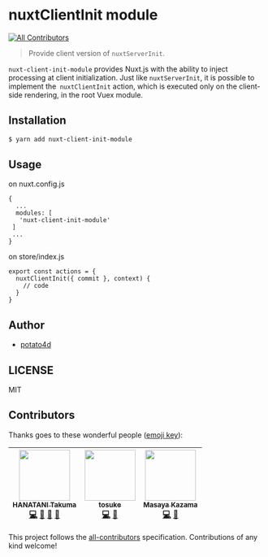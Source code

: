 # nuxtClientInit module
[![All Contributors](https://img.shields.io/badge/all_contributors-3-orange.svg?style=flat-square)](#contributors)

> Provide client version of `nuxtServerInit`.

`nuxt-client-init-module` provides Nuxt.js with the ability to inject processing at client initialization.
Just like `nuxtServerInit`, it is possible to implement the` nuxtClientInit` action, which is executed only on the client-side rendering, in the root Vuex module.

## Installation

```bash
$ yarn add nuxt-client-init-module
```

## Usage

on nuxt.config.js

```
{
  ...
  modules: [
   'nuxt-client-init-module'
 ]
 ...
}
```

on store/index.js

```
export const actions = {
  nuxtClientInit({ commit }, context) {
    // code
  }
}
```

## Author

- [potato4d](https://twitter.com/potato4d)

## LICENSE

MIT

## Contributors

Thanks goes to these wonderful people ([emoji key](https://github.com/kentcdodds/all-contributors#emoji-key)):

<!-- ALL-CONTRIBUTORS-LIST:START - Do not remove or modify this section -->
<!-- prettier-ignore -->
| [<img src="https://avatars0.githubusercontent.com/u/6993514?v=4" width="100px;"/><br /><sub><b>HANATANI Takuma</b></sub>](https://potato4d.me)<br />[💻](https://github.com/potato4d/nuxt-client-init-module/commits?author=potato4d "Code") [🐛](https://github.com/potato4d/nuxt-client-init-module/issues?q=author%3Apotato4d "Bug reports") [👀](#review-potato4d "Reviewed Pull Requests") [💬](#question-potato4d "Answering Questions") | [<img src="https://avatars2.githubusercontent.com/u/13393900?v=4" width="100px;"/><br /><sub><b>tosuke</b></sub>](https://github.com/Tosuke)<br />[💻](https://github.com/potato4d/nuxt-client-init-module/commits?author=Tosuke "Code") [🐛](https://github.com/potato4d/nuxt-client-init-module/issues?q=author%3ATosuke "Bug reports") | [<img src="https://avatars2.githubusercontent.com/u/1443118?v=4" width="100px;"/><br /><sub><b>Masaya Kazama</b></sub>](https://miyaoka.github.io/)<br />[💻](https://github.com/potato4d/nuxt-client-init-module/commits?author=miyaoka "Code") [🐛](https://github.com/potato4d/nuxt-client-init-module/issues?q=author%3Amiyaoka "Bug reports") |
| :---: | :---: | :---: |
<!-- ALL-CONTRIBUTORS-LIST:END -->

This project follows the [all-contributors](https://github.com/kentcdodds/all-contributors) specification. Contributions of any kind welcome!
